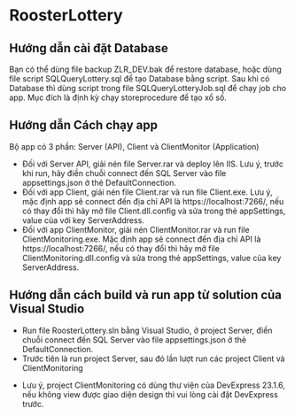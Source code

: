 # RoosterLottery

## Hướng dẫn cài đặt Database

Bạn có thể dùng file backup ZLR_DEV.bak để restore database, hoặc dùng file script SQLQueryLottery.sql để tạo Database bằng script.
Sau khi có Database thì dùng script trong file SQLQueryLotteryJob.sql để chạy job cho app. Mục đích là định kỳ chạy storeprocedure để tạo xổ số.

## Hướng dẫn Cách chạy app

Bộ app có 3 phần: Server (API), Client và ClientMonitor (Application)

- Đối với Server API, giải nén file Server.rar và deploy lên IIS. Lưu ý, trước khi run, hãy điền chuỗi connect đến SQL Server vào file appsettings.json ở thẻ DefaultConnection.
- Đối với app Client, giải nén file Client.rar và run file Client.exe. Lưu ý, mặc định app sẽ connect đến địa chỉ API là https://localhost:7266/, nếu có thay đổi thì hãy mở file Client.dll.config và sửa trong thẻ appSettings, value của với key ServerAddress.
- Đối với app ClientMonitor, giải nén ClientMonitor.rar và run file ClientMonitoring.exe. Mặc định app sẽ connect đến địa chỉ API là https://localhost:7266/, nếu có thay đổi thì hãy mở file ClientMonitoring.dll.config và sửa trong thẻ appSettings, value của key ServerAddress.

## Hướng dẫn cách build và run app từ solution của Visual Studio

- Run file RoosterLottery.sln bằng Visual Studio, ở project Server, điền chuỗi connect đến SQL Server vào file appsettings.json ở thẻ DefaultConnection.
- Trước tiên là run project Server, sau đó lần lượt run các project Client và ClientMonitoring
* Lưu ý, project ClientMonitoring có dùng thư viện của DevExpress 23.1.6, nếu không view được giao diện design thì vui lòng cài đặt DevExpress trước.
